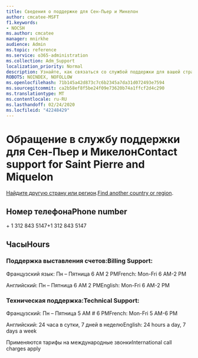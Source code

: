 ```yaml
---
title: Сведения о поддержке для Сен-Пьер и Микелон
author: cmcatee-MSFT
f1.keywords:
- NOCSH
ms.author: cmcatee
manager: mnirkhe
audience: Admin
ms.topic: reference
ms.service: o365-administration
ms.collection: Adm_Support
localization_priority: Normal
description: Узнайте, как связаться со службой поддержки для вашей страны или региона.
ROBOTS: NOINDEX, NOFOLLOW
ms.openlocfilehash: 71b145a42d873c7c6b2345a7da31d072493e7594
ms.sourcegitcommit: ca2b58ef8f5be24f09e73620b74a1ffcf2d4c290
ms.translationtype: MT
ms.contentlocale: ru-RU
ms.lasthandoff: 02/24/2020
ms.locfileid: "42248429"
---
```

# <a name="contact-support-for-saint-pierre-and-miquelon"></a><span data-ttu-id="ba2a5-103">Обращение в службу поддержки для Сен-Пьер и Микелон</span><span class="sxs-lookup"><span data-stu-id="ba2a5-103">Contact support for Saint Pierre and Miquelon</span></span>

<span data-ttu-id="ba2a5-104">[Найдите другую страну или регион](../contact-support-for-business-products.md).</span><span class="sxs-lookup"><span data-stu-id="ba2a5-104">[Find another country or region](../contact-support-for-business-products.md).</span></span>

## <a name="phone-number"></a><span data-ttu-id="ba2a5-105">Номер телефона</span><span class="sxs-lookup"><span data-stu-id="ba2a5-105">Phone number</span></span>
<span data-ttu-id="ba2a5-106">+ 1 312 843 5147</span><span class="sxs-lookup"><span data-stu-id="ba2a5-106">+1 312 843 5147</span></span>

## <a name="hours"></a><span data-ttu-id="ba2a5-107">Часы</span><span class="sxs-lookup"><span data-stu-id="ba2a5-107">Hours</span></span>
### <a name="billing-support"></a><span data-ttu-id="ba2a5-108">Поддержка выставления счетов:</span><span class="sxs-lookup"><span data-stu-id="ba2a5-108">Billing Support:</span></span>

<span data-ttu-id="ba2a5-109">Французский язык: Пн – Пятница 6 AM 2 PM</span><span class="sxs-lookup"><span data-stu-id="ba2a5-109">French: Mon-Fri 6 AM-2 PM</span></span>

<span data-ttu-id="ba2a5-110">Английский: Пн – Пятница 6 AM 2 PM</span><span class="sxs-lookup"><span data-stu-id="ba2a5-110">English: Mon-Fri 6 AM-2 PM</span></span>

### <a name="technical-support"></a><span data-ttu-id="ba2a5-111">Техническая поддержка:</span><span class="sxs-lookup"><span data-stu-id="ba2a5-111">Technical Support:</span></span>

<span data-ttu-id="ba2a5-112">Французский: Пн – Пятница 5 AM # 6 PM</span><span class="sxs-lookup"><span data-stu-id="ba2a5-112">French: Mon-Fri 5 AM-6 PM</span></span>

<span data-ttu-id="ba2a5-113">Английский: 24 часа в сутки, 7 дней в неделю</span><span class="sxs-lookup"><span data-stu-id="ba2a5-113">English: 24 hours a day, 7 days a week</span></span>

<span data-ttu-id="ba2a5-114">Применяются тарифы на международные звонки</span><span class="sxs-lookup"><span data-stu-id="ba2a5-114">International call charges apply</span></span>